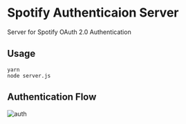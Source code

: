 # Spotify Authenticaion Server
Server for Spotify OAuth 2.0 Authentication
## Usage
```
yarn
node server.js
```
## Authentication Flow
![auth](https://user-images.githubusercontent.com/24723940/141837003-497dcfd6-6405-4f54-860f-42ce036fdc5a.png)
